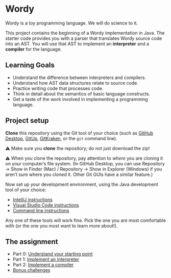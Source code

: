 # Wordy

Wordy is a toy programming language. We will do science to it.

This project contains the beginning of a Wordy implementation in Java. The starter code provides you with a parser that translates Wordy source code into an AST. You will use that AST to implement an **interpreter** and a **compiler** for the language.


## Learning Goals

- Understand the difference between interpreters and compilers.
- Understand how AST data structures relate to source code.
- Practice writing code that processes code.
- Think in detail about the semantics of basic language constructs.
- Get a taste of the work involved in implementing a programming language.


## Project setup

**Clone** this repository using the Git tool of your choice (such as [GitHub Desktop](https://desktop.github.com), [GitUp](https://gitup.co), [GitKraken](https://www.gitkraken.com), or the `git` command line).

⚠️ Make sure you **clone** the repository; do not just download the zip!

⚠️ When you clone the repository, pay attention to _where_ you are cloning it on your computer’s file system. (In GitHub Desktop, you can use Repository → Show in Finder (Mac) / Repository → Show in Explorer (Windows) if you aren’t sure where you cloned it. Other Git GUIs have a similar feature.)

Now set up your development environment, using the Java development tool of your choice:

- [IntelliJ instructions](docs/setup-intellij.md)
- [Visual Studio Code instructions](docs/setup-vs-code.md)
- [Command line instructions](docs/setup-command-line.md)

Any one of these tools will work fine. Pick the one you are most comfortable with (or the one you most want to learn more about!).


## The assignment

- Part 0: [Understand your starting point](docs/0-starting-point.md)
- Part 1: [Implement an interpreter](docs/1-interpreter.md)
- Part 2: [Implement a compiler](docs/2-compiler.md)
- [Bonus challenges](3-bonus.md)
